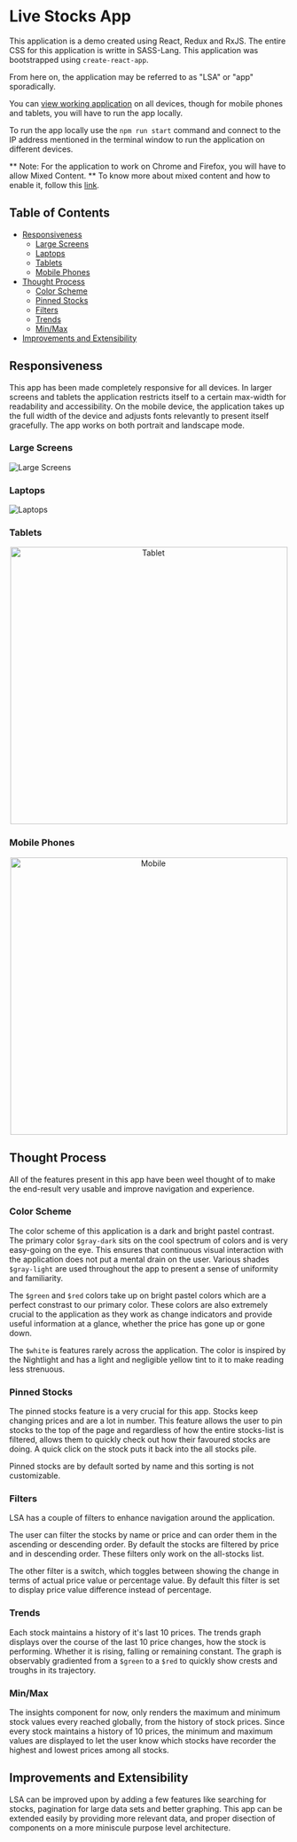 # Live Stocks App

This application is a demo created using React, Redux and RxJS. The entire CSS for this application is writte in SASS-Lang. This application was bootstrapped using `create-react-app`.

From here on, the application may be referred to as "LSA" or "app" sporadically.

You can [view working application](samrith-s.github.io/live-stocks-app) on all devices, though for mobile phones and tablets, you will have to run the app locally.

To run the app locally use the `npm run start` command and connect to the IP address mentioned in the terminal window to run the application on different devices.

** Note: For the application to work on Chrome and Firefox, you will have to allow Mixed Content. **
To know more about mixed content and how to enable it, follow this <a href="https://kb.iu.edu/d/bdny" target="_blank">link</a>.

## Table of Contents

- [Responsiveness](#responsiveness)
  - [Large Screens](#large-screens)
  - [Laptops](#laptops)
  - [Tablets](#tablets)
  - [Mobile Phones](#mobile-phones)
- [Thought Process](#thought-process)
  - [Color Scheme](#color-scheme)
  - [Pinned Stocks](#pinned-stocks)
  - [Filters](#filters)
  - [Trends](#trends)
  - [Min/Max](#min-max)
- [Improvements and Extensibility](#improvements-and-extensibility)

## Responsiveness
This app has been made completely responsive for all devices. In larger screens and tablets the application restricts itself to a certain max-width for readability and accessibility. On the mobile device, the application takes up the full width of the device and adjusts fonts relevantly to present itself gracefully. The app works on both portrait and landscape mode.

### Large Screens
<img src="https://raw.githubusercontent.com/samrith-s/live-stocks-app/master/screenshots/large_screens.png" alt="Large Screens">

### Laptops
<img src="https://raw.githubusercontent.com/samrith-s/live-stocks-app/master/screenshots/laptop.png" alt="Laptops">

### Tablets
<p align="center">
  <img src="https://raw.githubusercontent.com/samrith-s/live-stocks-app/master/screenshots/tablet.png" alt="Tablet" width="500" style="margin:0 auto;">
</p>

### Mobile Phones
<p align="center">
  <img src="https://raw.githubusercontent.com/samrith-s/live-stocks-app/master/screenshots/mobile.png" alt="Mobile" width="500" style="margin:0 auto;">
</p>

## Thought Process
All of the features present in this app have been weel thought of to make the end-result very usable and improve navigation and experience.

### Color Scheme
The color scheme of this application is a dark and bright pastel contrast. The primary color `$gray-dark` sits on the cool spectrum of colors and is very easy-going on the eye. This ensures that continuous visual interaction with the application does not put a mental drain on the user. Various shades `$gray-light` are used throughout the app to present a sense of uniformity and familiarity.

The `$green` and `$red` colors take up on bright pastel colors which are a perfect constrast to our primary color. These colors are also extremely crucial to the application as they work as change indicators and provide useful information at a glance, whether the price has gone up or gone down.

The `$white` is features rarely across the application. The color is inspired by the Nightlight and has a light and negligible yellow tint to it to make reading less strenuous.

### Pinned Stocks
The pinned stocks feature is a very crucial for this app. Stocks keep changing prices and are a lot in number. This feature allows the user to pin stocks to the top of the page and regardless of how the entire stocks-list is filtered, allows them to quickly check out how their favoured stocks are doing. A quick click on the stock puts it back into the all stocks pile.

Pinned stocks are by default sorted by name and this sorting is not customizable.

### Filters
LSA has a couple of filters to enhance navigation around the application.

The user can filter the stocks by name or price and can order them in the ascending or descending order. By default the stocks are filtered by price and in descending order. These filters only work on the all-stocks list.

The other filter is a switch, which toggles between showing the change in terms of actual price value or percentage value. By default this filter is set to display price value difference instead of percentage.

### Trends
Each stock maintains a history of it's last 10 prices. The trends graph displays over the course of the last 10 price changes, how the stock is performing. Whether it is rising, falling or remaining constant. The graph is observably gradiented from a `$green` to a `$red` to quickly show crests and troughs in its trajectory.

### Min/Max
The insights component for now, only renders the maximum and minimum stock values every reached globally, from the history of stock prices. Since every stock maintains a history of 10 prices, the minimum and maximum values are displayed to let the user know which stocks have recorder the highest and lowest prices among all stocks.

## Improvements and Extensibility
LSA can be improved upon by adding a few features like searching for stocks, pagination for large data sets and better graphing. This app can be extended easily by providing more relevant data, and proper disection of components on a more miniscule purpose level architecture.


